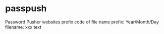 # passpush
Password Pusher websites
prefix code of file name
    prefix: Year/Month/Day 
    filename: xxx text 
